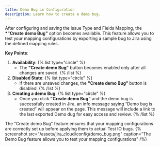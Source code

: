 ```yaml
---
title: Demo Bug in Configuration
description: Learn how to create a demo bug.
---
```


After configuring and saving the Issue Type and Fields Mapping, the **\*"Create demo Bug"** option becomes available. This feature allows you to test your mapping configurations by exporting a sample bug to Jira using the defined mapping rules.

**Key Points**:

1. **Availability**:
   {% list type="circle" %}
   - The **"Create demo Bug"** button becomes enabled only after all changes are saved.
     {% /list %}
2. **Disabled State**:
   {% list type="circle" %}
   - If there are unsaved changes, the **"Create demo Bug"** button is disabled.
     {% /list %}
3. **Creating a demo Bug**:
   {% list type="circle" %}
   - Once you click **"Create demo Bug"** and the demo bug is successfully created in Jira, an info message saying “Demo bug is created” will appear on the page. This message will include a link to the last exported Demo dug for easy access and review.
     {% /list %}

The "Create demo Bug" feature ensures that your mapping configurations are correctly set up before applying them to actual Test IO bugs.
{% screenshot src="/assets/jira_cloud/config/demo_bug.png" caption="The Demo Bug feature allows you to test your mapping configurations" /%}
